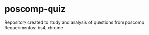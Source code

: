# poscomp-quiz

Repository created to study and analysis of questions from poscomp
Requerimentos: bs4, chrome

